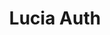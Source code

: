 ---
codehost: https://github.com/lucia-auth
logohandle: lucia-auth
sort: lucia-auth
title: Lucia Auth
website: https://lucia-auth.com/
---